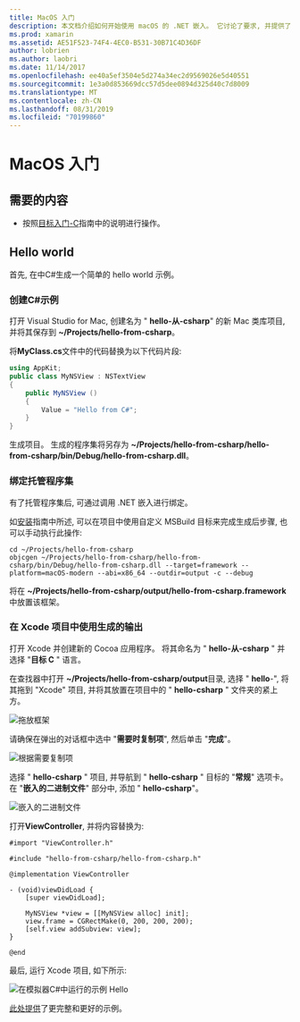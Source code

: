 ```yaml
---
title: MacOS 入门
description: 本文档介绍如何开始使用 macOS 的 .NET 嵌入。 它讨论了要求, 并提供了一个示例应用程序, 用于演示如何绑定托管程序集并在 Xcode 项目中使用生成的输出。
ms.prod: xamarin
ms.assetid: AE51F523-74F4-4EC0-B531-30B71C4D36DF
author: lobrien
ms.author: laobri
ms.date: 11/14/2017
ms.openlocfilehash: ee40a5ef3504e5d274a34ec2d9569026e5d40551
ms.sourcegitcommit: 1e3a0d853669dcc57d5dee0894d325d40c7d8009
ms.translationtype: MT
ms.contentlocale: zh-CN
ms.lasthandoff: 08/31/2019
ms.locfileid: "70199860"
---
```

# <a name="getting-started-with-macos"></a>MacOS 入门

## <a name="what-you-will-need"></a>需要的内容

* 按照[目标入门-C](~/tools/dotnet-embedding/get-started/objective-c/index.md)指南中的说明进行操作。

## <a name="hello-world"></a>Hello world

首先, 在中C#生成一个简单的 hello world 示例。

### <a name="create-c-sample"></a>创建C#示例

打开 Visual Studio for Mac, 创建名为 " **hello-从-csharp**" 的新 Mac 类库项目, 并将其保存到 **~/Projects/hello-from-csharp**。

将**MyClass.cs**文件中的代码替换为以下代码片段:

```csharp
using AppKit;
public class MyNSView : NSTextView
{
    public MyNSView ()
    {
        Value = "Hello from C#";
    }
}
```

生成项目。 生成的程序集将另存为 **~/Projects/hello-from-csharp/hello-from-csharp/bin/Debug/hello-from-csharp.dll**。

### <a name="bind-the-managed-assembly"></a>绑定托管程序集

有了托管程序集后, 可通过调用 .NET 嵌入进行绑定。

如[安装](~/tools/dotnet-embedding/get-started/install/install.md)指南中所述, 可以在项目中使用自定义 MSBuild 目标来完成生成后步骤, 也可以手动执行此操作:

```shell
cd ~/Projects/hello-from-csharp
objcgen ~/Projects/hello-from-csharp/hello-from-csharp/bin/Debug/hello-from-csharp.dll --target=framework --platform=macOS-modern --abi=x86_64 --outdir=output -c --debug
```

将在 **~/Projects/hello-from-csharp/output/hello-from-csharp.framework**中放置该框架。

### <a name="use-the-generated-output-in-an-xcode-project"></a>在 Xcode 项目中使用生成的输出

打开 Xcode 并创建新的 Cocoa 应用程序。 将其命名为 " **hello-从-csharp** " 并选择 "**目标 C** " 语言。

在查找器中打开 **~/Projects/hello-from-csharp/output**目录, 选择 " **hello**-", 将其拖到 "Xcode" 项目, 并将其放置在项目中的 " **hello-csharp** " 文件夹的紧上方。

![拖放框架](macos-images/hello-from-csharp-mac-drag-drop-framework.png)

请确保在弹出的对话框中选中 "**需要时复制项**", 然后单击 "**完成**"。

![根据需要复制项](macos-images/hello-from-csharp-mac-copy-items-if-needed.png)

选择 " **hello-csharp** " 项目, 并导航到 " **hello-csharp** " 目标的 "**常规**" 选项卡。在 "**嵌入的二进制文件**" 部分中, 添加 " **hello-csharp**"。

![嵌入的二进制文件](macos-images/hello-from-csharp-mac-embedded-binaries.png)

打开**ViewController**, 并将内容替换为:

```objc
#import "ViewController.h"

#include "hello-from-csharp/hello-from-csharp.h"

@implementation ViewController

- (void)viewDidLoad {
    [super viewDidLoad];
    
    MyNSView *view = [[MyNSView alloc] init];
    view.frame = CGRectMake(0, 200, 200, 200);
    [self.view addSubview: view];
}

@end
```

最后, 运行 Xcode 项目, 如下所示:

![在模拟器C#中运行的示例 Hello](macos-images/hello-from-csharp-mac.png)

[此处提供](https://github.com/mono/Embeddinator-4000/tree/objc/samples/mac/weather)了更完整和更好的示例。
